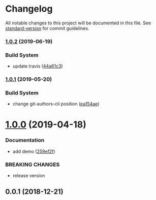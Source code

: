 # Changelog

All notable changes to this project will be documented in this file. See [standard-version](https://github.com/conventional-changelog/standard-version) for commit guidelines.

### [1.0.2](https://github.com/Kikobeats/kikobeats/compare/v1.0.1...v1.0.2) (2019-06-19)


### Build System

* update travis ([44a61c3](https://github.com/Kikobeats/kikobeats/commit/44a61c3))



### [1.0.1](https://github.com/Kikobeats/kikobeats/compare/v1.0.0...v1.0.1) (2019-05-20)


### Build System

* change git-authors-cli position ([ea154ae](https://github.com/Kikobeats/kikobeats/commit/ea154ae))



# [1.0.0](https://github.com/Kikobeats/kikobeats/compare/v0.0.1...v1.0.0) (2019-04-18)


### Documentation

* add demo ([259ef2f](https://github.com/Kikobeats/kikobeats/commit/259ef2f))


### BREAKING CHANGES

* release version



<a name="0.0.1"></a>
## 0.0.1 (2018-12-21)
